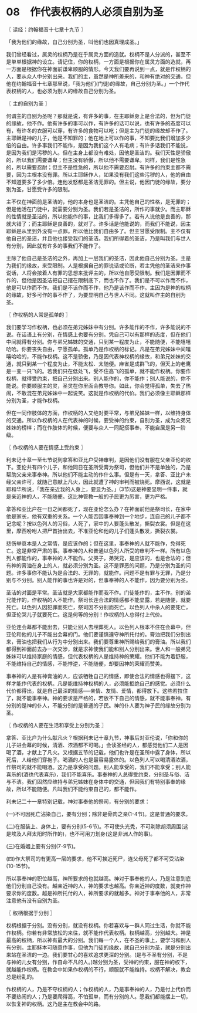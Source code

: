 # 08　作代表权柄的人必须自别为圣



〖 读经：约翰福音十七章十九节 〗

「我为他们的缘故，自己分别为圣，叫他们也因真理成圣。」

我们曾经看过，属灵的权柄乃是在乎属灵方面的造就。权柄不是人分派的，甚至不是单单根据神的设立。请记住，你的权柄，一方面是根据你在属灵方面的造就，再一方面是根据你在神面前谦卑顺服的情形。今天我们要再说到一点，就是作权柄的人，要从众人中分别出来。我们的主，虽然是神所差来的，和神有绝对的交通，但他在约翰福音十七章那里说，「我为他们(门徒)的缘故，自己分别为圣。」一个作代表权柄的人，也必须为别人的缘故自己分别为圣。



〖 主的自别为圣 〗

何谓主的自别为圣呢？那就是说，有许多的事，在主耶稣身上是合法的，但为门徒的缘故，他不作。他有许多的事可以作，有许多的话可以说，也有许多的态度可以有，有许冬的衣服可以穿，有许多的食物可以吃；但是主为门徒的缘故却不作了。主耶稣是神的儿子，他是不知罪的；他在地上可以作的事，不知要比我们增加多少倍的自由。许多事我们不能作，是因为我们这个人有毛病；有许多话我们不能说，是因为我们是污秽的人。但在主身上都没有难处，因他是圣洁的。我们天性是骄傲的，所以我们需要谦卑；但主没有骄傲，所以他不需要谦卑。同样，我们是性急的，所以需要忍耐；但主不是性急的，所以他不需要忍耐。有许多的约束主都不需要，因为主根本没有罪。所以主耶稣作人，如果没有我们这些污秽的人，他的自由不知道要多了多少倍。连他发怒都是圣洁无罪的。但主说，他因门徒的缘故，要分别为圣，甘愿受许多的限制。

主不仅在神面前是圣洁的，他的本身也是圣洁的。主凭他自己的性格，是无罪的；但是他活在门徒中，就需要分别为圣。我们若是圣洁的，所作的事就少。而主耶稣的性情就是圣洁的，所以他能作的事，比我们多得多了。若有人说他是良善的，那就大错了；而主耶稣是良善的，就对了。许多话是他能说的，而我们不能说，因主耶稣是从里到外没有一点罪。所以他比我们自由多了。但主甘愿受限制。主不仅有他自己的圣洁，并且他也接受我们的圣洁。我们所得着的圣洁，乃是叫我们与世人有分别，因此就有许多的事我们不能作了。

主除了他自己是圣洁的之外，再加上一层我们的圣洁，因此他自己分别为圣。主是为我们的缘故，来受限制。人是根据自己的罪说话或论断，若主凭他的圣洁来作事说话，人将会按着人有罪的思想来批评主的，所以他自愿受限制。我们是因罪而不作的，但他是因圣洁把自己摆在限制底下，而也不作了。我们是不可以作而不作，他是可以作而不作。我们是不该作而不作，他乃是该作而不作。主因为是神的权柄的缘故，好多可作的事不作了，为要显明自己与世人不同。这就叫作主的自别为圣。



〖 作权柄的人常是孤单的 〗

我们要学习作权柄，也必须在弟兄姊妹中有分别。许多能作的不作，许多能说的不说。在话语上有分别，在情感上也要有分别。凭自己可以有那样的态度，但在他们中间就得有分别。你与弟兄姊妹的交通，只到某一程度为止，不能随便，不能嘻嘻哈哈。你要丧失自由，宁愿孤单。孤单乃是作权柄的标记。凡是在弟兄姊妹中间嘻嘻哈哈的，不能作权柄。这不是骄傲，乃是因代表神权柄的缘故，和弟兄姊妹的交通，就只到某一个程度为止，不能太松、太随便。麻雀是成群飞的，但天上的老鹰是一变一只飞的。若我们只在低处飞，受不住高飞的孤单，就不能作权柄。你要作权柄，就得受约束，把自己分别出来。别人能作的，你不能作；别人能说的，你不能说。你要顺服主的灵，圣灵在你里面会教导你。如此，你会觉得孤单，失去了热闹，不敢混在弟兄姊妹中一起说笑。这就是作权柄的代价。我们必须像主耶稣那样分别为圣，才能作权柄。

但在一同作肢体的方面，作权柄的人又绝对要平常，与弟兄姊妹一样，以维持身体的交通。所以作权柄的人在代表神的时候，要受神的约束，自别为圣，成为众弟兄姊妹的榜样；而在作肢体的时候，便要与众人一同配搭事奉，不能自居是另一阶级。



〖 作权柄的人要在情感上受约束 〗

利未记十章一至七节说到拿答和亚比户受神审判，是因他们没有服在父亲亚伦的权下。亚伦共有四个儿子，和他同日在圣所受膏为祭司，但他们并不是单独的，乃是帮助父亲来事奉神。所以他们不能主动的作什么事。但是有一天，拿答、亚比户未经父亲许可，就随己意献上凡火，因此就遭了神的审判而被烧死。摩西说，这就是耶和华所说，「我在亲近我的人身上，要显为圣。」(3节)这是神要显明一件事，就是亲近神的人，不能随便。这比神管教一般的子民更为厉害，更为严格。

拿答和亚比户在一日之间都死了，现在亚伦怎么办？在神面前他是祭司长，在家中他是家长，他有双重的关系。一个人能否因事奉神到一个地步，连自己的儿子都不记念呢？按以色列人的习俗，人死了，家中的人要蓬头散发，撕裂衣裳。但是在这里，摩西吩咐人把尸首抬出去，不准亚伦和他的儿子们蓬头散发，撕裂衣裳。

悲伤举哀本是人之常情，是应该作的；但在这里，事奉神的人就不能作，免得死亡。这是非常严肃的事。事奉神的人和普通以色列人所受的审判不一样。所有以色列人都能作的，事奉神的人不能作。父哭子，弟哭兄，是应该的，也是合法的；但有神的膏油在身上的人，就必须分别为圣。这不是罪恶的问题，乃是分别为圣的问题。许多事你不能认为是合法的、无罪的，就能作。问题不是有罪与无罪，乃是分别与不分别。别人能作的事也许是对的，但事奉神的人不能作，因为要分别为圣。

圣洁的对面是平常。圣洁就是大家都能作而我不作。门徒能作的，主不作。别的弟兄能作的，作权柄的人不能作。祭司长连合法的情感都不能显露，若是随便，就要死亡。以色列人因犯罪而死亡，祭司因不分别而死亡。以色列人中杀人的要死亡，但亚伦哭儿子就要死亡。这是何等的分别！作权柄的人总得付上代价。

亚伦连会幕都不能出去，只能让别人去埋葬死人。以色列人根本不住在会幕中，但亚伦和他的儿子不能出会幕的门。他们要谨慎遵守神所托付的。膏油把我们分别出来，膏油也把我们从行为中分别出来。我们要尊重神所赐给我们的膏油。所以我们都得到神面前去办一次交涉，就是求神使我们能和别人分别出来。世人和一般弟兄姊妹可以维持家庭的情感，但代表权柄的人是维持神的荣耀。他们不能为着舒服，不能维持自己的情感，不能悖逆，不能随便，却要因神的荣耀而赞美。

事奉神的人是有神膏油的人，应该牺牲自己的情感，即使合法的情感也得摆下，这样才能作代表的权柄。凡是能维持神权柄的人，必须能拒绝自己的感觉。必须什么代价都得出，就是自己最深的情感──亲情、友情、爱情，都得放下。这些若拉住了，就不能事奉神。神的要求是严格的，若放不下自己的情感，就不能事奉神。有分别的是神的仆人，不能分别的是普通的子民。神的仆人要为神子民的缘故分别为圣。



〖 作权柄的人要在生活和享受上分别为圣 〗

拿答、亚比户为什么献凡火？根据利未记十章九节，神事后对亚伦说，「你和你的儿子进会幕的时候，清酒、浓酒都不可喝。」会读圣经的人，都感觉他们二人是因喝了酒，才献上了凡火。又根据五节的记载，他们也许是在圣所中露了身体，所以死后，人给他们穿袍子。喝酒的人也是最容易露体的。以色列人可以喝清酒浓酒，作祭司的就不能喝酒。这乃是享受的问题。别人能享受的，我们不能享受；别人能喜乐的(酒也代表喜乐)，我们不能喜乐。事奉神的人总得受约束，分别圣与俗、洁与不洁。我们固然应维持与弟兄姊妹在身体中的交通，但因我们有特别事奉的缘故，所以不能随便。凡叫我们不能约束自己的，都不能作。

利未记二十一章特别记载，神对事奉他的祭司，有分别的要求：

(一)不可因死亡沾染自己，要有分别；除非是骨肉之亲(1-4节)。这是普通的要求。

(二)在服装上、身体上，要有分别(5-6节)。不可使头光秃，不可剃除胡须周围(这是埃及人拜太阳时所作的)，也不可用刀划身(这是非洲人作的事)。

(三)在婚姻上要有分别(7-9节)。

(四)作大祭司的有更高一层的要求，他不可挨近死尸，连父母死了都不可受沾染(10-15节)。

所以事奉神的职位越高，神所要求的也就越高。神对于事奉他的人，乃是注意到底他们分别自己没有。越亲近神的人，神的要求也越高。你亲近神的度数，就变作神要求你的度数。越是神所托付的人，神所要求的就越多。神对于事奉他的人，非常注意他有没有自别为圣。



〖 权柄根据于分别 〗

权柄根据于分别。没有分别，就没有权柄。你若喜欢与一群人同过生活，你就不能作权柄。你若有非常放松的来往，就不能作代表权柄。权柄越高，分别越大。神是最高的权柄，所以神有最大的分别。我们每一个人，在不圣的事上，要学习和别人有分别。主耶稣本可随意作事，但他为门徒的缘故，就自己分别为圣，就是分别出来站在圣洁的一边。我们要甘心的喜欢追求更深的分别。(是与不圣有分别，不是与神的儿女有分别，作自命不凡的人。)越分别为圣，受神的约束，服在神的权下，就越能作权柄。在教会中如果作权柄的不行，顺服就不能维持。权柄不解决，教会总是纷乱的。

作权柄的人，乃是不夺权柄的人；作权柄的人，乃是事奉神的人，乃是付上代价而不要热闹的人；乃是要爬得高，不怕孤单，而有分别的人。愿我们都能摆上一切，以恢复神的权柄。这乃是主在教会中的路。

